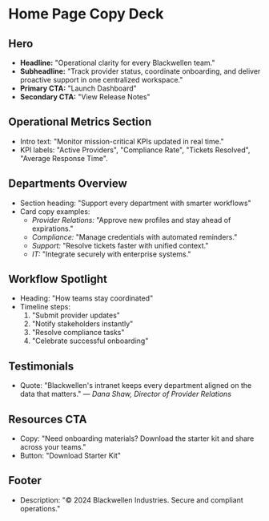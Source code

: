 # Home Page Copy Deck

## Hero
- **Headline:** "Operational clarity for every Blackwellen team."
- **Subheadline:** "Track provider status, coordinate onboarding, and deliver proactive support in one centralized workspace."
- **Primary CTA:** "Launch Dashboard"
- **Secondary CTA:** "View Release Notes"

## Operational Metrics Section
- Intro text: "Monitor mission-critical KPIs updated in real time."
- KPI labels: "Active Providers", "Compliance Rate", "Tickets Resolved", "Average Response Time".

## Departments Overview
- Section heading: "Support every department with smarter workflows"
- Card copy examples:
  - *Provider Relations:* "Approve new profiles and stay ahead of expirations."
  - *Compliance:* "Manage credentials with automated reminders."
  - *Support:* "Resolve tickets faster with unified context."
  - *IT:* "Integrate securely with enterprise systems."

## Workflow Spotlight
- Heading: "How teams stay coordinated"
- Timeline steps:
  1. "Submit provider updates"
  2. "Notify stakeholders instantly"
  3. "Resolve compliance tasks"
  4. "Celebrate successful onboarding"

## Testimonials
- Quote: "Blackwellen's intranet keeps every department aligned on the data that matters." — *Dana Shaw, Director of Provider Relations*

## Resources CTA
- Copy: "Need onboarding materials? Download the starter kit and share across your teams."
- Button: "Download Starter Kit"

## Footer
- Description: "© 2024 Blackwellen Industries. Secure and compliant operations."

